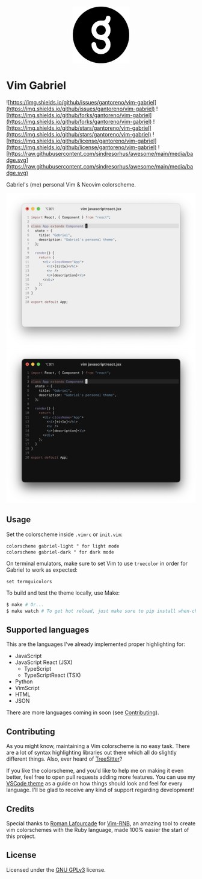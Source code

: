 <p align="center">
  <img src=".github/gabriel.png" width="150" />
</p>

# Vim Gabriel

![https://img.shields.io/github/issues/gantoreno/vim-gabriel](https://img.shields.io/github/issues/gantoreno/vim-gabriel) ![https://img.shields.io/github/forks/gantoreno/vim-gabriel](https://img.shields.io/github/forks/gantoreno/vim-gabriel) ![https://img.shields.io/github/stars/gantoreno/vim-gabriel](https://img.shields.io/github/stars/gantoreno/vim-gabriel) ![https://img.shields.io/github/license/gantoreno/vim-gabriel](https://img.shields.io/github/license/gantoreno/vim-gabriel) ![https://raw.githubusercontent.com/sindresorhus/awesome/main/media/badge.svg](https://raw.githubusercontent.com/sindresorhus/awesome/main/media/badge.svg)

Gabriel's (me) personal Vim & Neovim colorscheme.

<div align="center">
  <img src=".github/gabriel-light.png#gh-light-mode-only" />
  <img src=".github/gabriel-dark.png#gh-dark-mode-only" />
</div>

## Usage

Set the colorscheme inside `.vimrc` or `init.vim`:

```vim
colorscheme gabriel-light " for light mode
colorscheme gabriel-dark " for dark mode
```

On terminal emulators, make sure to set Vim to use `truecolor` in order for Gabriel to work as expected:

```vim
set termguicolors
```

To build and test the theme locally, use Make:

```sh
$ make # Or...
$ make watch # To get hot reload, just make sure to pip install when-changed
```

## Supported languages

This are the languages I've already implemented proper highlighting for:

- JavaScript
- JavaScript React (JSX)
  - TypeScript
  - TypeScriptReact (TSX)
- Python
- VimScript
- HTML
- JSON

There are more languages coming in soon (see [Contributing](https://github.com/gantoreno/vim-gabriel#contributing)).

## Contributing

As you might know, maintaining a Vim colorscheme is no easy task. There are a lot of syntax highlighting libraries out there which all do slightly different things. Also, ever heard of [TreeSitter](https://tree-sitter.github.io/tree-sitter/)?

If you like the colorscheme, and you'd like to help me on making it even better, feel free to open pull requests adding more features. You can use my [VSCode theme](https://github.com/gantoreno/vscode-gabriel) as a guide on how things should look and feel for every language. I'll be glad to receive any kind of support regarding development!

## Credits

Special thanks to [Roman Lafourcade](https://github.com/romainl) for [Vim-RNB](https://github.com/romainl/vim-rnb), an amazing tool to create vim colorschemes with the Ruby language, made 100% easier the start of this project.

## License

Licensed under the [GNU GPLv3](https://www.gnu.org/licenses/gpl-3.0.html) license.
